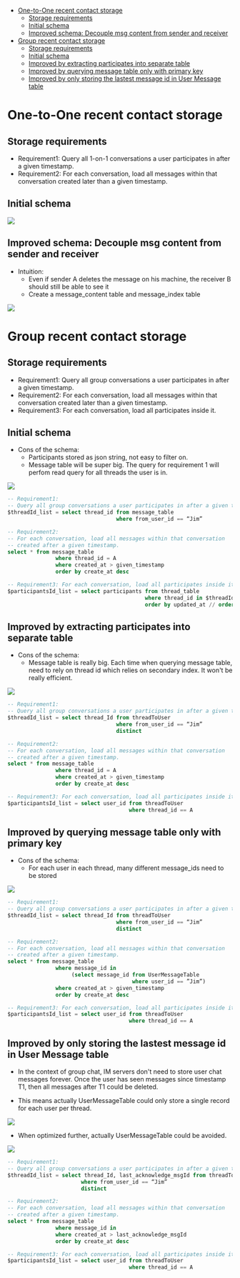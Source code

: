 - [One-to-One recent contact storage](#one-to-one-recent-contact-storage)
  - [Storage requirements](#storage-requirements)
  - [Initial schema](#initial-schema)
  - [Improved schema: Decouple msg content from sender and receiver](#improved-schema-decouple-msg-content-from-sender-and-receiver)
- [Group recent contact storage](#group-recent-contact-storage)
  - [Storage requirements](#storage-requirements-1)
  - [Initial schema](#initial-schema-1)
  - [Improved by extracting participates into separate table](#improved-by-extracting-participates-into-separate-table)
  - [Improved by querying message table only with primary key](#improved-by-querying-message-table-only-with-primary-key)
  - [Improved by only storing the lastest message id in User Message table](#improved-by-only-storing-the-lastest-message-id-in-user-message-table)

# One-to-One recent contact storage
## Storage requirements
* Requirement1: Query all 1-on-1 conversations a user participates in after a given timestamp.
* Requirement2: For each conversation, load all messages within that conversation created later than a given timestamp.

## Initial schema

![](../.gitbook/assets/im_groupchat_recentContact_one_to_one.png)

## Improved schema: Decouple msg content from sender and receiver
* Intuition:
  * Even if sender A deletes the message on his machine, the receiver B should still be able to see it
  * Create a message\_content table and message\_index table

![](../.gitbook/assets/im_groupchat_recentContact_1to1_decouple.png)

# Group recent contact storage
## Storage requirements
* Requirement1: Query all group conversations a user participates in after a given timestamp.
* Requirement2: For each conversation, load all messages within that conversation created later than a given timestamp.
* Requirement3: For each conversation, load all participates inside it. 

## Initial schema
* Cons of the schema:
  * Participants stored as json string, not easy to filter on. 
  * Message table will be super big. The query for requirement 1 will perfom read query for all threads the user is in. 

![](../.gitbook/assets/im_groupchat_recentContact_group.png)

```sql
-- Requirement1: 
-- Query all group conversations a user participates in after a given timestamp
$threadId_list = select thread_id from message_table
                                  where from_user_id == “Jim”

-- Requirement2: 
-- For each conversation, load all messages within that conversation
-- created after a given timestamp.
select * from message_table 
               where thread_id = A
               where created_at > given_timestamp
               order by create_at desc

-- Requirement3: For each conversation, load all participates inside it. 
$participantsId_list = select participants from thread_table
                                           where thread_id in $threadId_list
                                           order by updated_at // order threads
```

## Improved by extracting participates into separate table 
* Cons of the schema: 
  * Message table is really big. Each time when querying message table, need to rely on thread id which relies on secondary index. It won't be really efficient. 

![](../.gitbook/assets/im_groupchat_recentContact_group_normalize.png)

```sql
-- Requirement1: 
-- Query all group conversations a user participates in after a given timestamp
$threadId_list = select thread_Id from threadToUser
                                  where from_user_id == “Jim”
                                  distinct

-- Requirement2: 
-- For each conversation, load all messages within that conversation
-- created after a given timestamp.
select * from message_table 
               where thread_id = A
               where created_at > given_timestamp
               order by create_at desc

-- Requirement3: For each conversation, load all participates inside it. 
$participantsId_list = select user_id from threadToUser
                                      where thread_id == A
```

## Improved by querying message table only with primary key
* Cons of the schema:
  * For each user in each thread, many different message_ids need to be stored

![](../.gitbook/assets/im_groupchat_recentContact_group_message_primarykey.png)

```sql
-- Requirement1: 
-- Query all group conversations a user participates in after a given timestamp
$threadId_list = select thread_Id from threadToUser
                                  where from_user_id == “Jim”
                                  distinct

-- Requirement2: 
-- For each conversation, load all messages within that conversation
-- created after a given timestamp.
select * from message_table 
               where message_id in 
                    (select message_id from UserMessageTable 
                                       where user_id == ”Jim”)
               where created_at > given_timestamp
               order by create_at desc

-- Requirement3: For each conversation, load all participates inside it. 
$participantsId_list = select user_id from threadToUser
                                      where thread_id == A
```

## Improved by only storing the lastest message id in User Message table
* In the context of group chat, IM servers don't need to store user chat messages forever. Once the user has seen messages since timestamp T1, then all messages after T1 could be deleted. 

* This means actually UserMessageTable could only store a single record for each user per thread. 

![](../.gitbook/assets/im_groupchat_recentContact_group_last_message_id.png)

* When optimized further, actually UserMessageTable could be avoided. 

![](../.gitbook/assets/im_groupchat_recentContact_group_onlyStore_last_message_id.png)

```sql
-- Requirement1: 
-- Query all group conversations a user participates in after a given timestamp
$threadId_list = select thread_Id, last_acknowledge_msgId from threadToUser
                       where from_user_id == “Jim”
                       distinct

-- Requirement2: 
-- For each conversation, load all messages within that conversation
-- created after a given timestamp.
select * from message_table 
               where message_id in 
               where created_at > last_acknowledge_msgId
               order by create_at desc

-- Requirement3: For each conversation, load all participates inside it. 
$participantsId_list = select user_id from threadToUser
                                      where thread_id == A
```